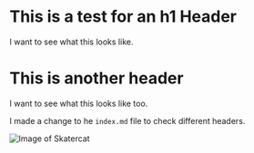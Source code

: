 # This is a test for an h1 Header
I want to see what this looks like.
# This is another header
I want to see what this looks like too.

I made a change to he `index.md` file to check different headers.

![Image of Skatercat](https://octodex.github.com/images/skatetocat.png)
